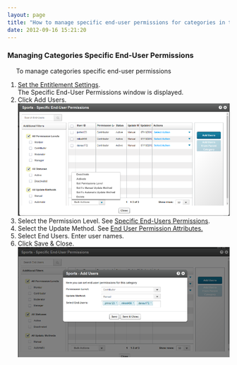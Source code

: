 ```yaml
---
layout: page
title: "How to manage specific end-user permissions for categories in the KMC and KMS4.0"
date: 2012-09-16 15:21:20
---
```


### Managing Categories Specific End-User Permissions

<p class="Procedure">
       <span class="mce-procedure">To manage categories specific end-user permissions</span>
</p>

1.  <a href="http://knowledge.kaltura.com/faq/how-set-entitlement-settings-kmc" target="_blank">Set the Entitlement Settings</a>.  
    The Specific End-User Permissions window is displayed.
2.  Click Add Users.<img src="../../assets/695">
3.  Select the Permission Level. See <a href="http://knowledge.kaltura.com/faq/what-are-specific-end-user-permissions-kmc-and-kms" target="_blank">Specific End-Users Permissions</a>.
4.  Select the Update Method. See <a href="http://knowledge.kaltura.com/faq/what-are-end-user-permission-attributes-kmc-and-kms" target="_blank">End User Permission Attributes.</a>
5.  Select End Users. Enter user names.
6.  Click Save & Close.<img src="../../assets/696">